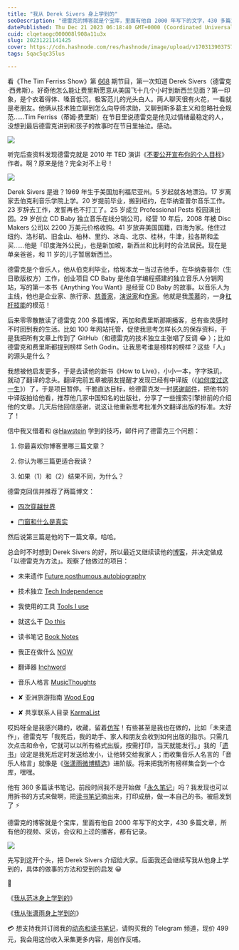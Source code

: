 ```yaml
---
title: "我从 Derek Sivers 身上学到的"
seoDescription: "德雷克的博客就是个宝库，里面有他自 2000 年写下的文字，430 多篇文章，所有他的视频、采访，会议和上过的播客，都有记录。"
datePublished: Thu Dec 21 2023 06:18:40 GMT+0000 (Coordinated Universal Time)
cuid: clqetaogc000008l908a11u3x
slug: 20231221141425
cover: https://cdn.hashnode.com/res/hashnode/image/upload/v1703139037579/e1dcec71-996f-4fb7-8c08-117bc50ff887.jpeg
tags: 5qac5qc35lus

---
```


看《The Tim Ferriss Show》第 [668](https://youtu.be/0BaDQCjqUHU) 期节目，第一次知道 Derek Sivers（德雷克·西弗斯）。好奇他怎么能让费里斯愿意从美国飞十几个小时到新西兰见面？第一印象，是个衣着得体、嗓音低沉，极客范儿的光头白人。两人聊天很有火花，一看就是老朋友。他俩从技术独立聊到怎么向导师求助，又聊到斯多葛主义和忽略社会规范……Tim Ferriss（蒂姆·费里斯）在节目里说德雷克是他见过情绪最稳定的人，没想到最后德雷克讲到和孩子的故事时在节目里抽泣。感动。

![](https://cdn.hashnode.com/res/hashnode/image/upload/v1703139098199/59bc442c-94e9-439d-b18b-a32ace05d308.jpeg)

听完后查资料发现德雷克就是 2010 年 TED 演讲《[不要公开宣布你的个人目标](https://www.ted.com/talks/derek_sivers_keep_your_goals_to_yourself/transcript?language=zh-cn)》作者。啊？原来是他？完全对不上号！

![](https://cdn.hashnode.com/res/hashnode/image/upload/v1703139130646/30d3dc31-a114-4732-b8a6-cb386de1be46.jpeg)

Derek Sivers 是谁？1969 年生于美国加利福尼亚州。5 岁起就各地漂泊。17 岁离家去伯克利音乐学院上学。20 岁提前毕业，搬到纽约，在华纳查普尔音乐工作。23 岁辞去工作，发誓再也不打工了。25 岁成立 Professional Pests 校园演出团。29 岁创立 CD Baby 独立音乐在线分销公司，经营 10 年后，2008 年被 Disc Makers 公司以 2200 万美元价格收购。41 岁放弃美国国籍，四海为家。他住过纽约、洛杉矶、旧金山、柏林、里约、冰岛、北京、桂林，牛津，拉各斯和孟买……他是「印度海外公民」，也是新加坡，新西兰和比利时的合法居民。现在是单亲爸爸，和 11 岁的儿子暂居新西兰。

德雷克是个音乐人，他从伯克利毕业，给坂本龙一当过吉他手，在华纳查普尔（生日歌版权方）工作，创业项目 CD Baby 是他自学编程搭建的独立音乐人分销网站，写的第一本书《Anything You Want》是经营 CD Baby 的故事。以音乐人为主线，他也是企业家、旅行家、[慈善家](https://sive.rs/575k)，[演说家](https://www.ted.com/speakers/derek_sivers)和[作家](https://book.douban.com/subject_search?search_text=Derek%20Sivers)。他就是我[羡慕](https://mp.weixin.qq.com/s?__biz=MzI3MzU5MDA1OQ==&mid=2247487460&idx=1&sn=0494727a413dba216d6c772067bafbf4&chksm=eb21bda0dc5634b6b76b5e43d2e7674afc6c08194c6e6e543fb86939fcc6df562b908adce296#rd)的，一身[杠杆技能](https://mp.weixin.qq.com/s/TfhBCbr8-IoHyPKtB3hTlw)的模范！

后来零零散散读了德雷克 200 多篇博客，再加和费里斯那期播客，总有些灵感时不时回到我的生活。比如 100 年网站托管，促使我思考怎样长久的保存资料，于是我把所有文章上传到了 GitHub（和德雷克的技术独立主张唱了反调 😂 ）；比如德雷克和费里斯都提到榜样 Seth Godin。让我思考谁是榜样的榜样？这些「人」的源头是什么？

我想被他启发更多，于是去读他的新书《How to Live》，小小一本，字字珠玑，就动了翻译的念头。翻译完前五章被朋友提醒才发现已经有中译版（《[如何度过这一生](https://book.douban.com/subject/36351794/)》）了，于是项目暂停。干脆直达目标，给德雷克发一封[感谢邮件](https://t.me/c/1776193193/3590)，把他书的中译版拍给他看，推荐他几家中国知名的出版社，分享了一些搜索引擎排前的介绍他的文章。几天后他回信感谢，说这让他重新思考批准外文翻译出版的标准。太好了！

信中我又借着和 @[Hawstein](https://mp.weixin.qq.com/s?__biz=MjM5OTg2MzE4Mg==&mid=2257483855&idx=1&sn=012da42659d465e1ebcb0adcd148dd42&scene=21#wechat_redirect) 学到的技巧，邮件问了德雷克三个问题：

1. 你最喜欢你博客里哪三篇文章？
    
2. 你认为哪三篇更适合我读？
    
3. 如果（1）和（2）结果不同，为什么？
    

德雷克回信并推荐了两篇博文：

* [四次穿越世界](https://sive.rs/4)
    
* [门窗和什么是真实](https://sive.rs/dw)
    

然后说第三篇是他的下一篇文章。哈哈。

总会时不时想到 Derek Sivers 的好，所以最近又继续读他的[博客](https://sive.rs/)，并决定做成「以德雷克为方法」。观察了他做过的项目：

* 未来遗作 [Future posthumous autobiography](https://sive.rs/abio)
    
* 技术独立 [Tech Independence](https://sive.rs/ti)
    
* 我使用的工具 [Tools I use](https://sive.rs/uses)
    
* 就这么干 [Do this](https://sive.rs/d1)
    
* 读书笔记 [Book Notes](https://sive.rs/book)
    
* 我正在做什么 [NOW](https://nownownow.com/)
    
* 翻译器 [Inchword](https://inchword.com/)
    
* 音乐人格言 [MusicThoughts](https://musicthoughts.com/)
    
* ✘ 亚洲旅游指南 [Wood Egg](https://sive.rs/eg)
    
* ✘ 共享联系人目录 [KarmaList](https://sive.rs/kl)
    

哎妈呀全是我感兴趣的，收藏，留着[仿写](https://mp.weixin.qq.com/s?__biz=MzI3MzU5MDA1OQ==&mid=2247488357&idx=1&sn=f8287b51b336d22b5d08f6213cbd722c&chksm=eb21a121dc562837d8998371454b227a9fac85e2a33cf26f145e904541d4c196b7ae5afb3213&token=1088888974&lang=zh_CN#rd)！有些甚至是我也在做的，比如「未来遗作」，德雷克写「我死后，我的助手、家人和朋友会收到如何出版的指示。只需几次点击和命令，它就可以以所有格式出版，按需打印，当天就能发行。」我的「[遗书](https://mp.weixin.qq.com/s?__biz=MzI3MzU5MDA1OQ==&mid=2247485380&idx=1&sn=26cf6b9cd262a76b932a548adfc306bb&chksm=eb21b580dc563c9659eca8f9c1e0a1a998ad4399d694f89e0429e8d35dcef59e694151dffb8a#)」设定是我死后定时发送给发小，让他转交给我家人；而收集音乐人名言的「音乐人格言」就像是《[张潇雨微博精选](https://rili.zxy.wiki/)》进阶版。将来把我所有榜样集合到一个仓库，嘿嘿。

他有 360 多篇读书笔记。前段时间我不是开始做「[永久笔记](https://mp.weixin.qq.com/s?__biz=MzI3MzU5MDA1OQ==&mid=2247488178&idx=1&sn=d5ad38c62fb4ef8ae1fdb203fba42ec9&chksm=eb21a0f6dc5629e07fdbad537143fcc0a4b7c3d1d804ec6085a3c2abadbd7ea04bf4ed495127&token=1088888974&lang=zh_CN#rd)」吗？我发现也可以用拆书的方式来做啊，把[读书笔记](https://mp.weixin.qq.com/s?__biz=MzI3MzU5MDA1OQ==&mid=2247488150&idx=1&sn=98acb8d1a8baebfd08814ab4302d8ee4&chksm=eb21a0d2dc5629c40f899b59c250755844760896f6e3e38bf6c04dfdff766d7791e26dbd04e7&token=1088888974&lang=zh_CN#)摘出来，打印成册，做一本自己的书。被启发到了 ⚡️

德雷克的博客就是个宝库，里面有他自 2000 年写下的文字，430 多篇文章，所有他的视频、采访，会议和上过的播客，都有记录。

![](https://cdn.hashnode.com/res/hashnode/image/upload/v1703139134868/8d9d4dc3-0b6c-4935-871c-ff9fe1f0897d.jpeg)

先写到这开个头，把 Derek Sivers 介绍给大家。后面我还会继续写我从他身上学到的，具体的做事的方法和受到的启发 😀

🔗

《[我从范冰身上学到的](https://mp.weixin.qq.com/s?__biz=MzI3MzU5MDA1OQ==&mid=2247487837&idx=1&sn=f6b17e5f9ad9f3a177c267b9c6a09ec4&chksm=eb21a319dc562a0face5c4e9bcdb7861c8b8f3e59e4f2bfa2530d4da0cbb2668c9813fdd381b#)》

《[我从张潇雨身上学到的](https://mp.weixin.qq.com/s?__biz=MzI3MzU5MDA1OQ==&mid=2247486669&idx=1&sn=c36887eaf0d64cc27cda0e8298996d13&chksm=eb21be89dc56379f356c63da41391c60387fd3676396c636a09a7a648cd81e3751876099b3b7#)》

💳 想支持我并订阅我的[动态和读书笔记](https://mp.weixin.qq.com/s/A_yK10ktL8Nl7RzsnGwzEg)，请购买我的 Telegram 频道，现价 499 元，我会用这份收入采集更多内容，用创作反哺。